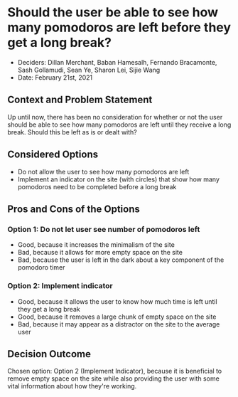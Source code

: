 # Should the user be able to see how many pomodoros are left before they get a long break?

* Deciders: Dillan Merchant, Baban Hamesalh, Fernando Bracamonte, Sash Gollamudi, Sean Ye, Sharon Lei, Sijie Wang
* Date: February 21st, 2021

## Context and Problem Statement

Up until now, there has been no consideration for whether or not the user should be able to see how many pomodoros are left until they receive a long break. Should this be left as is or dealt with?

## Considered Options

* Do not allow the user to see how many pomodoros are left
* Implement an indicator on the site (with circles) that show how many pomodoros need to be completed before a long break

## Pros and Cons of the Options 

### Option 1: Do not let user see number of pomodoros left

* Good, because it increases the minimalism of the site
* Bad, because it allows for more empty space on the site
* Bad, because the user is left in the dark about a key component of the pomodoro timer

### Option 2: Implement indicator

* Good, because it allows the user to know how much time is left until they get a long break
* Good, because it removes a large chunk of empty space on the site
* Bad, because it may appear as a distractor on the site to the average user

## Decision Outcome

Chosen option: Option 2 (Implement Indicator), because it is beneficial to remove empty space on the site while also providing the user with some vital information about how they're working.

